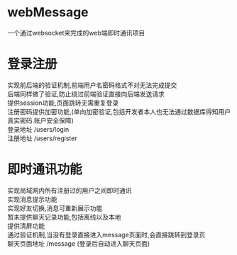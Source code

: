 # webMessage
一个通过websocket来完成的web端即时通讯项目
# 登录注册
实现前后端的验证机制,前端用户名密码格式不对无法完成提交<br/>
后端同样做了验证,防止绕过前端验证直接向后端发送请求<br/>
提供session功能,页面跳转无需重复登录<br/>
注册密码提供加密功能,(单向加密验证,包括开发者本人也无法通过数据库得知用户真实密码.账户安全保障)<br/>
登录地址 /users/login<br/>
注册地址 /users/register<br/>

# 即时通讯功能
实现局域网内所有注册过的用户之间即时通讯<br/>
实现消息提示功能<br/>
实现好友切换,消息可重新展示功能<br/>
暂未提供聊天记录功能,包括离线以及本地<br/>
提供清屏功能<br/>
通过验证机制,当没有登录直接进入message页面时,会直接跳转到登录页<br/>
聊天页面地址 /message (登录后自动进入聊天页面)<br/>
